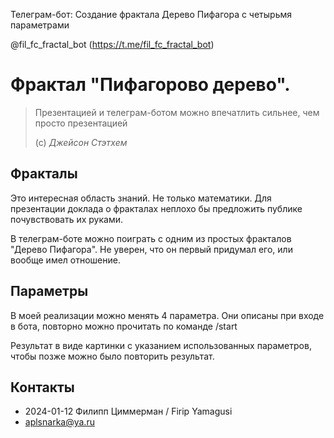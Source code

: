 
Телеграм-бот: Создание фрактала Дерево Пифагора с четырьмя параметрами

@fil_fc_fractal_bot
(https://t.me/fil_fc_fractal_bot)

# Фрактал "Пифагорово дерево".
> Презентацией и телеграм-ботом можно впечатлить сильнее, 
> чем просто презентацией
> 
> (с) *Джейсон Стэтхем*


## Фракталы

Это интересная область знаний. Не только математики. Для презентации 
доклада о фракталах неплохо бы предложить публике почувствовать их 
руками.

В телеграм-боте можно поиграть с одним из простых фракталов "Дерево 
Пифагора". Не уверен, что он первый придумал его, или вообще имел 
отношение.

## Параметры

В моей реализации можно менять 4 параметра. Они описаны при входе 
в бота, повторно можно прочитать по команде /start

Результат в виде картинки с указанием использованных параметров, чтобы 
позже можно было повторить результат.

## Контакты
- 2024-01-12 Филипп Циммерман / Firip Yamagusi
- [aplsnarka@ya.ru](mailto:aplsnarka@ya.ru)
